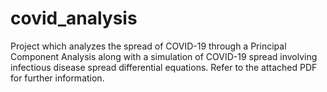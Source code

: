 # covid_analysis
Project which analyzes the spread of COVID-19 through a Principal Component Analysis along with a simulation of COVID-19 spread involving infectious disease spread differential equations. Refer to the attached PDF for further information.
